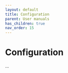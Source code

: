 ```yaml
---
layout: default
title: Configuration
parent: User manuals
has_children: true
nav_order: 15
---
```


# Configuration
...
